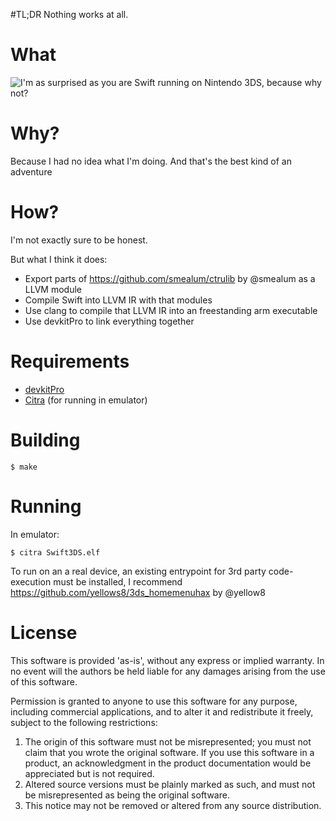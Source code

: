 #TL;DR
Nothing works at all.

# What
![I'm as surprised as you are](http://static.justmaku.org/swift3ds.png)
Swift running on Nintendo 3DS, because why not?

# Why?
Because I had no idea what I'm doing. And that's the best kind of an adventure

# How?
I'm not exactly sure to be honest.

But what I think it does:
* Export parts of https://github.com/smealum/ctrulib by @smealum as a LLVM module
* Compile Swift into LLVM IR with that modules
* Use clang to compile that LLVM IR into an freestanding arm executable
* Use devkitPro to link everything together

# Requirements
* [devkitPro](http://devkitpro.org)
* [Citra](http://citra-emu.org) (for running in emulator)

# Building
```
$ make
```

# Running 
In emulator:

```
$ citra Swift3DS.elf
```

To run on an a real device, an existing entrypoint for 3rd party code-execution must be installed, I recommend https://github.com/yellows8/3ds_homemenuhax by @yellow8

# License

  This software is provided 'as-is', without any express or implied
  warranty.  In no event will the authors be held liable for any
  damages arising from the use of this software.

  Permission is granted to anyone to use this software for any
  purpose, including commercial applications, and to alter it and
  redistribute it freely, subject to the following restrictions:

  1. The origin of this software must not be misrepresented; you
     must not claim that you wrote the original software. If you use
     this software in a product, an acknowledgment in the product
     documentation would be appreciated but is not required.
  2. Altered source versions must be plainly marked as such, and
     must not be misrepresented as being the original software.
  3. This notice may not be removed or altered from any source
     distribution.